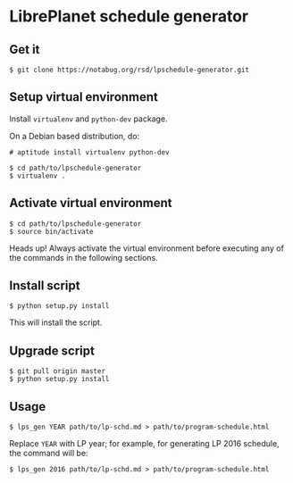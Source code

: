 # LibrePlanet schedule generator

## Get it

    $ git clone https://notabug.org/rsd/lpschedule-generator.git

## Setup virtual environment

Install `virtualenv` and `python-dev` package.

On a Debian based distribution, do:

    # aptitude install virtualenv python-dev

    $ cd path/to/lpschedule-generator
    $ virtualenv .

## Activate virtual environment

    $ cd path/to/lpschedule-generator
    $ source bin/activate

Heads up! Always activate the virtual environment before executing any
of the commands in the following sections.

## Install script

    $ python setup.py install

This will install the script.

## Upgrade script

    $ git pull origin master
    $ python setup.py install

## Usage

    $ lps_gen YEAR path/to/lp-schd.md > path/to/program-schedule.html

Replace `YEAR` with LP year; for example, for generating LP 2016
schedule, the command will be:

    $ lps_gen 2016 path/to/lp-schd.md > path/to/program-schedule.html
